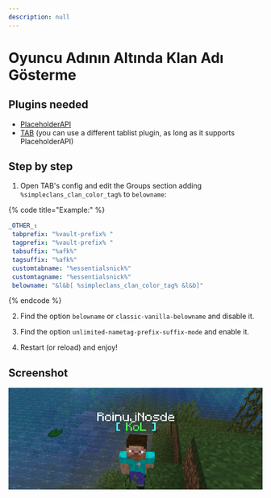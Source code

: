 ```yaml
---
description: null
---
```


# Oyuncu Adının Altında Klan Adı Gösterme

## Plugins needed

* [PlaceholderAPI](https://www.spigotmc.org/resources/placeholderapi.6245/)
* [TAB](https://www.spigotmc.org/resources/tab-1-5-x-1-15-x-free-version.57806/) \(you can use a different tablist plugin, as long as it supports PlaceholderAPI\)

## Step by step

1. Open TAB's config and edit the Groups section adding `%simpleclans_clan_color_tag%` to `belowname`:

{% code title="Example:" %}
```yaml
_OTHER_:
 tabprefix: "%vault-prefix% "
 tagprefix: "%vault-prefix% "
 tabsuffix: "%afk%"
 tagsuffix: "%afk%"
 customtabname: "%essentialsnick%"
 customtagname: "%essentialsnick%"
 belowname: "&l&b[ %simpleclans_clan_color_tag% &l&b]"
```
{% endcode %}

2. Find the option `belowname` or `classic-vanilla-belowname` and disable it.

3. Find the option `unlimited-nametag-prefix-suffix-mode` and enable it.

4. Restart \(or reload\) and enjoy!

## Screenshot

![](../.gitbook/assets/clans-below-name.png)

